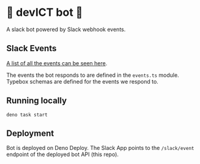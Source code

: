 # 🤖 devICT bot 🤖

A slack bot powered by Slack webhook events.

## Slack Events

[A list of all the events can be seen here](https://api.slack.com/events).

The events the bot responds to are defined in the `events.ts` module. Typebox schemas are defined for the events we respond to.

## Running locally

```
deno task start
```

## Deployment

Bot is deployed on Deno Deploy. The Slack App points to the `/slack/event` endpoint of the deployed bot API (this repo).
